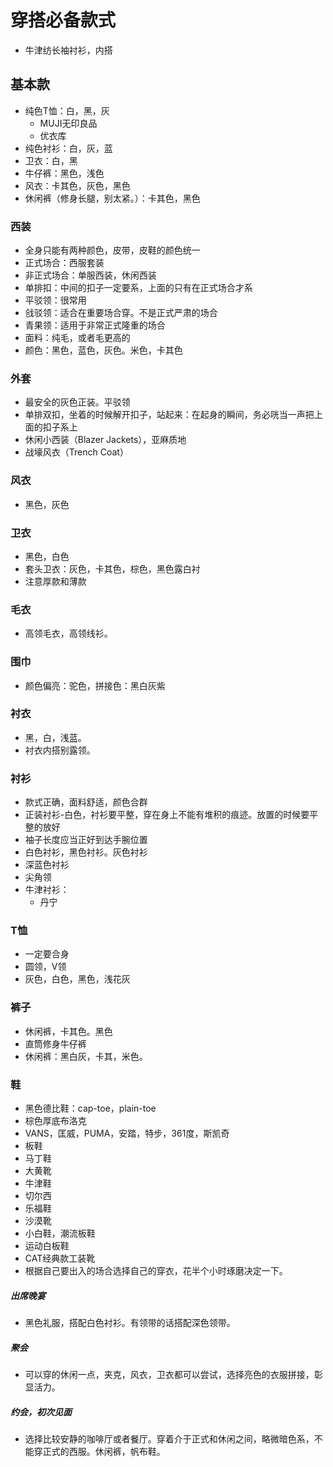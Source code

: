 # 穿搭必备款式

- 牛津纺长袖衬衫，内搭

## 基本款

- 纯色T恤：白，黑，灰
  - MUJI无印良品
  - 优衣库
- 纯色衬衫：白，灰，蓝
- 卫衣：白，黑
- 牛仔裤：黑色，浅色
- 风衣：卡其色，灰色，黑色
- 休闲裤（修身长腿，别太紧。）：卡其色，黑色

### 西装
- 全身只能有两种颜色，皮带，皮鞋的颜色统一
- 正式场合：西服套装
- 非正式场合：单服西装，休闲西装
- 单排扣：中间的扣子一定要系，上面的只有在正式场合才系
- 平驳领：很常用
- 戗驳领：适合在重要场合穿。不是正式严肃的场合
- 青果领：适用于非常正式隆重的场合
- 面料：纯毛，或者毛更高的
- 颜色：黑色，蓝色，灰色。米色，卡其色
### 外套
- 最安全的灰色正装。平驳领
- 单排双扣，坐着的时候解开扣子，站起来：在起身的瞬间，务必咣当一声把上面的扣子系上
- 休闲小西装（Blazer Jackets），亚麻质地
- 战壕风衣（Trench Coat）
### 风衣
- 黑色，灰色
### 卫衣
- 黑色，白色
- 套头卫衣：灰色，卡其色，棕色，黑色露白衬
- 注意厚款和薄款
### 毛衣
- 高领毛衣，高领线衫。
### 围巾
- 颜色偏亮：驼色，拼接色：黑白灰紫
### 衬衣
- 黑，白，浅蓝。
- 衬衣内搭别露领。
### 衬衫
- 款式正确，面料舒适，颜色合群
- 正装衬衫-白色，衬衫要平整，穿在身上不能有堆积的痕迹。放置的时候要平整的放好
- 袖子长度应当正好到达手腕位置
- 白色衬衫，黑色衬衫。灰色衬衫
- 深蓝色衬衫
- 尖角领
- 牛津衬衫：
  - 丹宁
### T恤
- 一定要合身
- 圆领，V领
- 灰色，白色，黑色，浅花灰
### 裤子
- 休闲裤，卡其色。黑色
- 直筒修身牛仔裤
- 休闲裤：黑白灰，卡其，米色。
### 鞋
- 黑色德比鞋：cap-toe，plain-toe
- 棕色厚底布洛克
- VANS，匡威，PUMA，安踏，特步，361度，斯凯奇
- 板鞋
- 马丁鞋
- 大黄靴
- 牛津鞋
- 切尔西
- 乐福鞋
- 沙漠靴
- 小白鞋，潮流板鞋
- 运动白板鞋
- CAT经典款工装靴
- 根据自己要出入的场合选择自己的穿衣，花半个小时琢磨决定一下。
##### 出席晚宴
- 黑色礼服，搭配白色衬衫。有领带的话搭配深色领带。
##### 聚会
- 可以穿的休闲一点，夹克，风衣，卫衣都可以尝试，选择亮色的衣服拼接，彰显活力。
##### 约会，初次见面
- 选择比较安静的咖啡厅或者餐厅。穿着介于正式和休闲之间，略微暗色系，不能穿正式的西服。休闲裤，帆布鞋。
	
